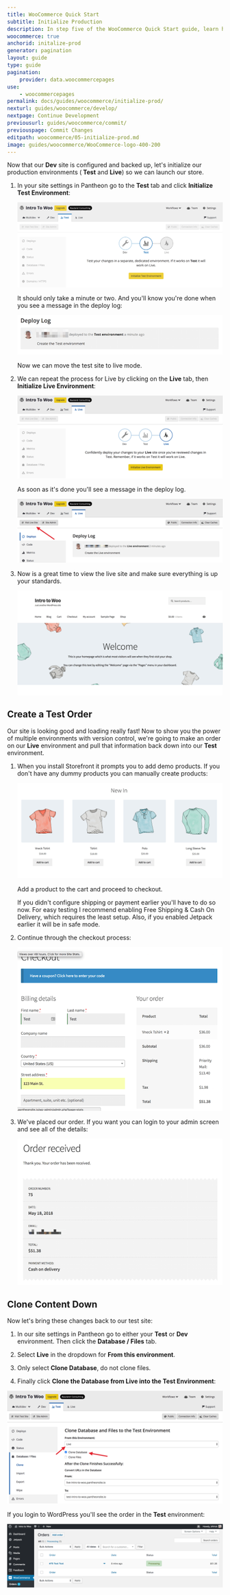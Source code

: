```yaml
---
title: WooCommerce Quick Start
subtitle: Initialize Production
description: In step five of the WooCommerce Quick Start guide, learn how to initialize your production environment.
woocommerce: true
anchorid: initalize-prod
generator: pagination
layout: guide
type: guide
pagination:
    provider: data.woocommercepages
use:
    - woocommercepages
permalink: docs/guides/woocommerce/initialize-prod/
nexturl: guides/woocommerce/develop/
nextpage: Continue Development
previousurl: guides/woocommerce/commit/
previouspage: Commit Changes
editpath: woocommerce/05-initialize-prod.md
image: guides/woocommerce/WooCommerce-logo-400-200
---
```

Now that our **<span class="glyphicons glyphicons-equalizer"></span> Dev** site is configured and backed up, let's initialize our production environments (**<span class="glyphicons glyphicons-equalizer"></span> Test** and **<span class="glyphicons glyphicons-cardio"></span> Live**) so we can launch our store.

1. In your site settings in Pantheon go to the **<span class="glyphicons glyphicons-equalizer"></span> Test** tab and click **Initialize Test Environment**:

    ![Initializing the test environment](/source/docs/assets/images/guides/woocommerce/17-Pantheon-dashboard-initialize-test-environment.png)

    It should only take a minute or two. And you'll know you're done when you see a message in the deploy log:

    ![Test environment deploy log](/source/docs/assets/images/guides/woocommerce/18-Pantheon-dashboard-test-environment-deploy-log.png)

    Now we can move the test site to live mode.

2. We can repeat the process for Live by clicking on the **<span class="glyphicons glyphicons-cardio"></span> Live** tab, then **Initialize Live Environment**:

    ![Initializing the live environment](/source/docs/assets/images/guides/woocommerce/19-Pantheon-dashboard-initialize-live-environment.png)

    As soon as it's done you'll see a message in the deploy log.

    ![Visit live site button on the Pantheon dashboard](/source/docs/assets/images/guides/woocommerce/20-Pantheon-dashboard-visit-live-site.png)

3. Now is a great time to view the live site and make sure everything is up your standards.

    ![WooCommerce site home page](/source/docs/assets/images/guides/woocommerce/21-WooCommerce-front-page.png)

## Create a Test Order

Our site is looking good and loading really fast! Now to show you the power of multiple environments with version control, we're going to make an order on our **<span class="glyphicons glyphicons-cardio"></span> Live** environment and pull that information back down into our **<span class="glyphicons glyphicons-equalizer"></span> Test** environment.

1. When you install Storefront it prompts you to add demo products. If you don't have any dummy products you can manually create products:

    ![WooCommerce demo products on the site front end](/source/docs/assets/images/guides/woocommerce/22-WooCommerce-demo-products.png)

    Add a product to the cart and proceed to checkout.

    <Alert title="Note" type="info">
      If you didn't configure shipping or payment earlier you'll have to do so now. For easy testing I recommend enabling Free Shipping & Cash On Delivery, which requires the least setup. Also, if you enabled Jetpack earlier it will be in safe mode.</p>
    </Alert>

2. Continue through the checkout process:

    ![WooCommerce checkout](/source/docs/assets/images/guides/woocommerce/23-WooCommerce-checkout.png)

3. We've placed our order. If you want you can login to your admin screen and see all of the details:

    ![WooCommerce order received thank you message](/source/docs/assets/images/guides/woocommerce/24-WooCommerce-order-received-thank-you-message.png)

## Clone Content Down

Now let's bring these changes back to our test site:

1. In our site settings in Pantheon go to either your **<span class="glyphicons glyphicons-equalizer"></span> Test** or **<span class="glyphicons glyphicons-wrench"></span> Dev** environment. Then click the **<span class="glyphicons glyphicons-server"></span> Database / Files** tab.

2. Select **Live** in the dropdown for **From this environment**.

3. Only select **Clone Database**, do not clone files.

4. Finally click **Clone the Database from Live into the Test Environment**:

  ![Cloning database and files on the Pantheon dashboard](/source/docs/assets/images/guides/woocommerce/25-Pantheon-dashboard-clone-database-files.png)

  If you login to WordPress you'll see the order in the **<span class="glyphicons glyphicons-equalizer"></span> Test** environment:

  ![A test order in the WooCommerce dashboard](/source/docs/assets/images/guides/woocommerce/26-WooCommerce-dashboard-test-order.png)
